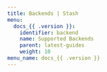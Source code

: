 ```yaml
---
title: Backends | Stash
menu:
  docs_{{ .version }}:
    identifier: backend
    name: Supported Backends
    parent: latest-guides
    weight: 10
menu_name: docs_{{ .version }}
---
```

